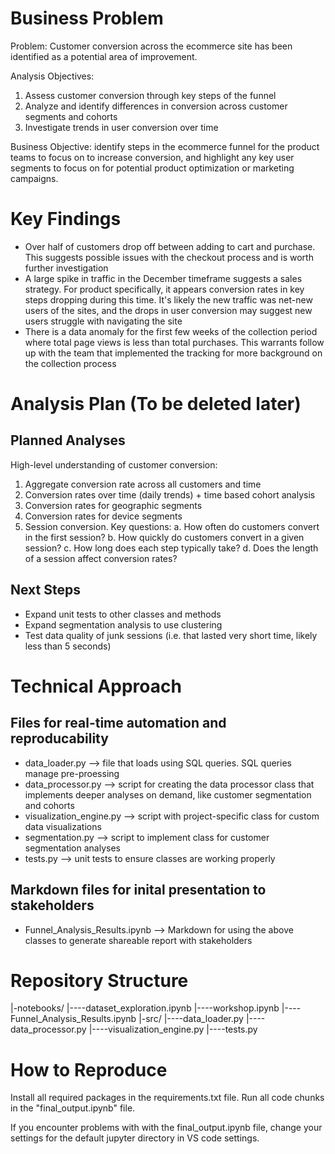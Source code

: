 # Business Problem

Problem: Customer conversion across the ecommerce site has been identified as a potential area of improvement.

Analysis Objectives:
 1. Assess customer conversion through key steps of the funnel
 2. Analyze and identify differences in conversion across customer segments and cohorts
 3. Investigate trends in user conversion over time

Business Objective: identify steps in the ecommerce funnel for the product teams to focus on to increase conversion, and highlight any key user segments to focus on for potential product optimization or marketing campaigns.

# Key Findings

- Over half of customers drop off between adding to cart and purchase. This suggests possible issues with the checkout process and is worth further investigation
- A large spike in traffic in the December timeframe suggests a sales strategy. For product specifically, it appears conversion rates in key steps dropping during this time. It's likely the new traffic was net-new users of the sites, and the drops in user conversion may suggest new users struggle with navigating the site
- There is a data anomaly for the first few weeks of the collection period where total page views is less than total purchases. This warrants follow up with the team that implemented the tracking for more background on the collection process

# Analysis Plan (To be deleted later)

## Planned Analyses
High-level understanding of customer conversion:
 1. Aggregate conversion rate across all customers and time
 2. Conversion rates over time (daily trends) + time based cohort analysis
 3. Conversion rates for geographic segments
 4. Conversion rates for device segments
 5. Session conversion. Key questions:
    a. How often do customers convert in the first session?
    b. How quickly do customers convert in a given session?
    c. How long does each step typically take?
    d. Does the length of a session affect conversion rates?

## Next Steps
- Expand unit tests to other classes and methods
- Expand segmentation analysis to use clustering
- Test data quality of junk sessions (i.e. that lasted very short time, likely less than 5 seconds)

# Technical Approach

## Files for real-time automation and reproducability
- data_loader.py --> file that loads using SQL queries. SQL queries manage pre-proessing
- data_processor.py --> script for creating the data processor class that implements deeper analyses on demand, like customer segmentation and cohorts
- visualization_engine.py --> script with project-specific class for custom data visualizations
- segmentation.py --> script to implement class for customer segmentation analyses
- tests.py --> unit tests to ensure classes are working properly

## Markdown files for inital presentation to stakeholders
- Funnel_Analysis_Results.ipynb --> Markdown for using the above classes to generate shareable report with stakeholders

# Repository Structure

|-notebooks/
|----dataset_exploration.ipynb
|----workshop.ipynb
|----Funnel_Analysis_Results.ipynb
|-src/
|----data_loader.py
|----data_processor.py
|----visualization_engine.py
|----tests.py

# How to Reproduce

Install all required packages in the requirements.txt file.
Run all code chunks in the "final_output.ipynb" file.

If you encounter problems with with the final_output.ipynb file, change your settings for the default jupyter directory in VS code settings.